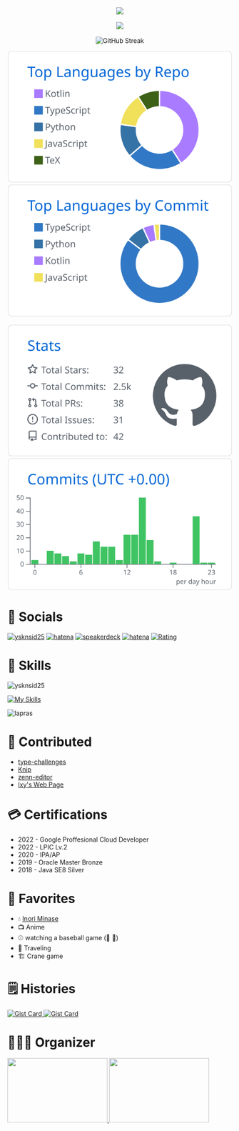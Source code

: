 <div align="center">
  <img src="https://typograssy.deno.dev/api?text=Hi!%20I%27m+Kanon" />
  <p>
    <img src="https://komarev.com/ghpvc/?username=ysknsid25" />
  </p>
</div>
<div align="center">
  <p>
    <img src="https://streak-stats.demolab.com?user=ysknsid25" alt="GitHub Streak" />
  </p>
  <p>
    <img src="https://raw.githubusercontent.com/ysknsid25/ysknsid25/master/profile-summary-card-output/github/1-repos-per-language.svg" />
    <img src="https://raw.githubusercontent.com/ysknsid25/ysknsid25/master/profile-summary-card-output/github/2-most-commit-language.svg" />
  </p>
  <p>
    <img src="https://raw.githubusercontent.com/ysknsid25/ysknsid25/master/profile-summary-card-output/github/3-stats.svg" />
    <img src="https://raw.githubusercontent.com/ysknsid25/ysknsid25/master/profile-summary-card-output/github/4-productive-time.svg" />
  </p>
</div>

# 📱 Socials

<p align="left">
  <a href="https://twitter.com/ysknsid25" target="blank"><img src="https://img.shields.io/twitter/follow/ysknsid25" alt="ysknsid25" /></a>
  <a href="https://blog.hatena.ne.jp/ysknsid25/karanohako.hatenablog.jp/subscribe?from_url=https%3A%2F%2Fblog.inorinrinrin.com%2F&utm_source=hatena-follow-button-box&utm_medium=button&utm_campaign=subscribe_blog" target="blank"><img src="https://img.shields.io/badge/Hatena Blog-Subscribe-white" alt="hatena" /></a>
    <a href="https://speakerdeck.com/ysknsid25" target="blank"><img src="https://img.shields.io/badge/Speaker%20Deck-009287" alt="speakerdeck" /></a>
    <a href="https://www.amazon.jp/hz/wishlist/ls/969G9ER8XWFW?ref_=wl_share" target="blank"><img src="https://img.shields.io/badge/Amazon-Wish%20List-white?labelColor=ff9900&color=232f3e" alt="hatena" /></a>
    <a href="https://atcoder.jp/users/ysknsid25?contestType=algo"><img src="https://badgen.org/img/atcoder/ysknsid25/rating/algorithm?style=plastic" alt="Rating" /></a>
</p>

# 🧠 Skills

<p>
  <img height="180px" src="https://github-readme-stats.vercel.app/api/top-langs?username=ysknsid25&show_icons=true&locale=en&layout=compact" alt="ysknsid25" />
</p>

[![My Skills](https://skillicons.dev/icons?i=gcp,firebase,linux,githubactions,ktor,npm,react,nextjs,nestjs,cypress,vite,vitest&perline=6&theme=light)](https://skillicons.dev)

<p>
  <img height="180px" src="https://lapras-card-generator.vercel.app/api/svg?e=4.32&b=4&i=4.1&b1=%23020E27&b2=%230E5593&i1=%23030E21&i2=%231688BF&l=ja&u=" alt="lapras" />
</p>

# 💪 Contributed

- [type-challenges](https://github.com/type-challenges/type-challenges)
- [Knip](https://github.com/webpro-nl/knip)
- [zenn-editor](https://github.com/zenn-dev/zenn-editor)
- [Ixy's Web Page](https://github.com/Ixy194194/ixy194194.github.io)

# 💳 Certifications

- 2022 - Google Proffesional Cloud Developer
- 2022 - LPIC Lv.2
- 2020 - IPA/AP
- 2019 - Oracle Master Bronze
- 2018 - Java SE8 Silver

# 💖 Favorites

- 💧 [Inori Minase](https://x.com/inoriminase)
- 📺 Anime 
- ⚾️ watching a baseball game (🐯 🐂)
- 🚶 Traveling
- 🏗️ Crane game

# 🗒 Histories

<p>
  <a href="https://gist.github.com/ysknsid25/69393a8630c62cf2f12da30bdd926f4f">
    <img src="https://github-readme-stats.vercel.app/api/gist?id=69393a8630c62cf2f12da30bdd926f4f" alt="Gist Card" />
  </a>
  <a href="https://gist.github.com/ysknsid25/3345ccce8451a37850ffda9467255c76">
    <img src="https://github-readme-stats.vercel.app/api/gist?id=3345ccce8451a37850ffda9467255c76" alt="Gist Card" />
  </a>
</p>

# 👨‍👨‍👦 Organizer

<p>
  <a href="https://kobets.connpass.com/">
    <img width="224px" height="144px" src="https://github.com/user-attachments/assets/5b092b34-b388-4a7a-8993-c1fd491c268a"
  </a>
  <a href="https://serverside-kt.connpass.com/">
    <img width="224px" height="144px" src="https://github.com/user-attachments/assets/c56f86d1-7237-481d-85c3-2d0d61f3f2ce"
  </a>
</p>
